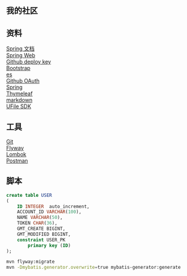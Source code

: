 ## 我的社区

## 资料
[Spring 文档](https://spring.io/guides)<br>
[Spring Web](https://spring.io/guides/gs/serving-web-content/)<br>
[Github deploy key](https://developer.github.com/v3/guides/managing-deploy-keys/#deploy-keys)<br>
[Bootstrap](https://v3.bootcss.com/getting-started/)<br>
[es](https://elasticsearch.cn/)<br>
[Github OAuth](https://developer.github.com/apps/building-oauth-apps/creating-an-oauth-app/)<br>
[Spring](https://docs.spring.io/spring-boot/docs/2.0.0.RC1/reference/htmlsingle/#boot-features-embedded-database-support)<br>
[Thymeleaf](https://www.thymeleaf.org/doc/tutorials/3.0/usingthymeleaf.html)<br>
[markdown](http://editor.md.ipandao.com)<br>
[UFile SDK](https://github.com/ucloud/ufile-sdk-java)

## 工具
[Git](https://git-scm.com/download)<br>
[Flyway](https://flywaydb.org/getstarted/firststeps/maven)<br>
[Lombok](https://www.projectlombok.org/setup/maven)<br>
[Postman](https://chrome.google.com/webstore)

## 脚本
```sql
create table USER
(
	ID INTEGER  auto_increment,
	ACCOUNT_ID VARCHAR(100),
	NAME VARCHAR(50),
	TOKEN CHAR(36),
	GMT_CREATE BIGINT,
	GMT_MODIFIED BIGINT,
	constraint USER_PK
		primary key (ID)
);
```
```bash
mvn flyway:migrate
mvn -Dmybatis.generator.overwrite=true mybatis-generator:generate

```

